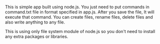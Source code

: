 This is simple app built using node.js. You just need to put commands in command.txt file in format specified in app.js. After you save the file, It will execute that command. You can create files, rename files, delete files and also write anything to any file.

This is using only file system module of node.js so you don't need to install any extra packages or libraries.
